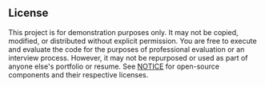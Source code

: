 ## License

This project is for demonstration purposes only. It may not be copied, modified, or distributed without explicit permission. You are free to execute and evaluate the code for the purposes of professional evaluation or an interview process. However, it may not be repurposed or used as part of anyone else's portfolio or resume.
See [NOTICE](./NOTICE.md) for open-source components and their respective licenses.
